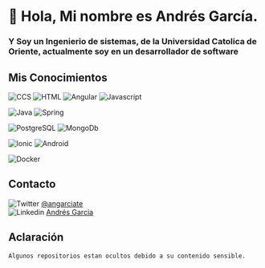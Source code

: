 # 👋 Hola, Mi nombre es Andrés García.
### Y Soy un Ingenierio de sistemas, de la Universidad Catolica de Oriente, actualmente soy en un desarrollador de software

## Mis Conocimientos

![CCS](https://img.shields.io/badge/CSS-06aed5?&style=for-the-badge&logo=css3&logoColor=white) ![HTML](https://img.shields.io/badge/HTML-fc440f?style=for-the-badge&logo=html5&logoColor=white) ![Angular](https://img.shields.io/badge/Angular-DD0031?style=for-the-badge&logo=angular&logoColor=white) ![Javascript](https://img.shields.io/badge/JavaScript-323330?style=for-the-badge&logo=javascript&logoColor=F7DF1E)</br>

![Java](https://img.shields.io/badge/Java-ED8B00?style=for-the-badge&logo=java&logoColor=black)  ![Spring](https://img.shields.io/badge/Spring-6DB33F?style=for-the-badge&logo=spring&logoColor=white) </br>

![PostgreSQL](https://img.shields.io/badge/PostgreSQL-316192?style=for-the-badge&logo=postgresql&logoColor=white)  ![MongoDb](https://img.shields.io/badge/MongoDB-4EA94B?style=for-the-badge&logo=mongodb&logoColor=white)</br>

![Ionic](https://img.shields.io/badge/Ionic-3498DB?style=for-the-badge&logo=Ionic&logoColor=white) ![Android](https://img.shields.io/badge/Android-3DDC84?style=for-the-badge&logo=android&logoColor=white)</br>

![Docker](https://img.shields.io/badge/Docker-2CA5E0?style=for-the-badge&logo=docker&logoColor=white)</br>

## Contacto

![Twitter](https://img.shields.io/badge/Twitter-1DA1F2?style=for-the-badge&logo=twitter&logoColor=white) 
[@angarciate](https://twitter.com/angarciate)
</br>
![Linkedin](https://img.shields.io/badge/LinkedIn-0077B5?style=for-the-badge&logo=linkedin&logoColor=white)
[Andrés Garcia](https://www.linkedin.com/in/angarciate/)

## Aclaración
```
Algunos repositorios estan ocultos debido a su contenido sensible.
```
